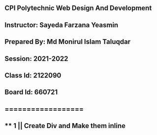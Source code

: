 ## CPI Polytechnic Web Design And Development

## Instructor: Sayeda Farzana Yeasmin
## Prepared By: Md Monirul Islam Taluqdar
## Session: 2021-2022
## Class Id: 2122090
## Board Id: 660721
## ==================
##  ** 1  || Create Div and Make them inline
